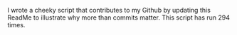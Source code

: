 I wrote a cheeky script that contributes to my Github by updating this ReadMe to illustrate why more than commits matter. This script has run 294 times.